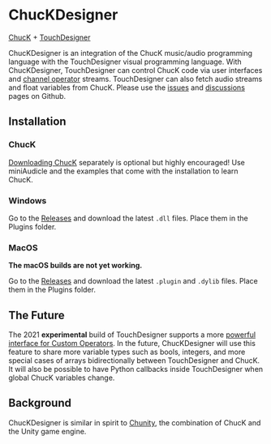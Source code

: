 # ChucKDesigner

[ChucK](https://chuck.stanford.edu/) + [TouchDesigner](https://derivative.ca/)

ChucKDesigner is an integration of the ChucK music/audio programming language with the TouchDesigner visual programming language. With ChucKDesigner, TouchDesigner can control ChucK code via user interfaces and [channel operator](https://docs.derivative.ca/Channel) streams. TouchDesigner can also fetch audio streams and float variables from ChucK. Please use the [issues](https://github.com/DBraun/ChucKDesigner/issues) and [discussions](https://github.com/DBraun/ChucKDesigner/discussions) pages on Github.

## Installation

### ChucK

[Downloading ChucK](https://chuck.stanford.edu/release/) separately is optional but highly encouraged! Use miniAudicle and the examples that come with the installation to learn ChucK.

### Windows

Go to the [Releases](https://github.com/DBraun/ChucKDesigner/releases) and download the latest `.dll` files. Place them in the Plugins folder.

### MacOS

**The macOS builds are not yet working.**

Go to the [Releases](https://github.com/DBraun/ChucKDesigner/releases) and download the latest `.plugin` and `.dylib` files. Place them in the Plugins folder.

## The Future

The 2021 **experimental** build of TouchDesigner supports a more [powerful interface for Custom Operators](https://docs.derivative.ca/Release_Notes/2021.30000#Custom_Operators). In the future, ChucKDesigner will use this feature to share more variable types such as bools, integers, and more special cases of arrays bidirectionally between TouchDesigner and ChucK. It will also be possible to have Python callbacks inside TouchDesigner when global ChucK variables change.

## Background

ChucKDesigner is similar in spirit to [Chunity](https://chuck.stanford.edu/chunity/), the combination of ChucK and the Unity game engine.